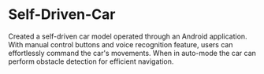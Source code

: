 # Self-Driven-Car
Created a self-driven car model operated through an Android application. With manual control buttons and voice recognition feature, users can effortlessly command the car's movements. When in auto-mode the car can perform obstacle detection for efficient navigation.
